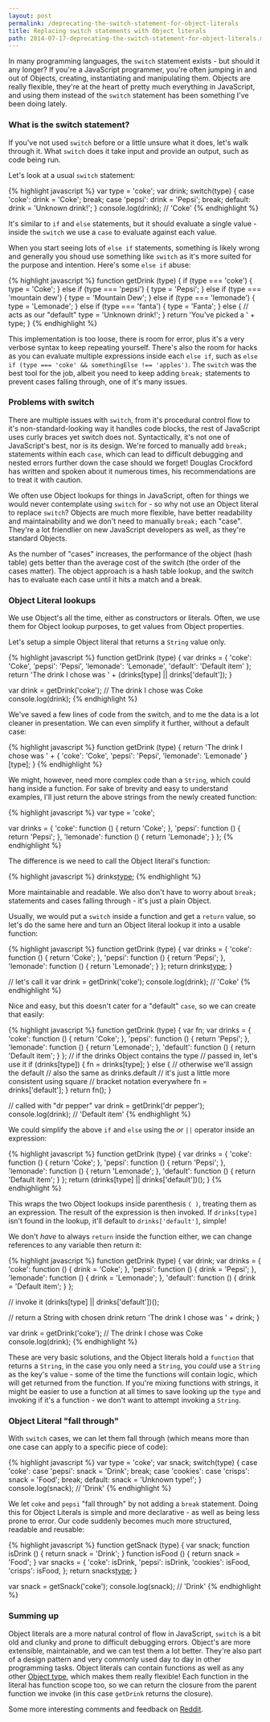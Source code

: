 ```yaml
---
layout: post
permalink: /deprecating-the-switch-statement-for-object-literals
title: Replacing switch statements with Object literals
path: 2014-07-17-deprecating-the-switch-statement-for-object-literals.md
---
```


In many programming languages, the `switch` statement exists - but should it any longer? If you're a JavaScript programmer, you're often jumping in and out of Objects, creating, instantiating and manipulating them. Objects are really flexible, they're at the heart of pretty much everything in JavaScript, and using them instead of the `switch` statement has been something I've been doing lately.

### What is the switch statement?
If you've not used `switch` before or a little unsure what it does, let's walk through it. What `switch` does it take input and provide an output, such as code being run.

Let's look at a usual `switch` statement:

{% highlight javascript %}
var type = 'coke';
var drink;
switch(type) {
case 'coke':
  drink = 'Coke';
  break;
case 'pepsi':
  drink = 'Pepsi';
  break;
default:
  drink = 'Unknown drink!';
}
console.log(drink); // 'Coke'
{% endhighlight %}

It's similar to `if` and `else` statements, but it should evaluate a single value - inside the `switch` we use a `case` to evaluate against each value.

When you start seeing lots of `else if` statements, something is likely wrong and generally you shoud use something like `switch` as it's more suited for the purpose and intention. Here's some `else if` abuse:

{% highlight javascript %}
function getDrink (type) {
  if (type === 'coke') {
    type = 'Coke';
  } else if (type === 'pepsi') {
    type = 'Pepsi';
  } else if (type === 'mountain dew') {
    type = 'Mountain Dew';
  } else if (type === 'lemonade') {
    type = 'Lemonade';
  } else if (type === 'fanta') {
    type = 'Fanta';
  } else {
    // acts as our "default"
    type = 'Unknown drink!';
  }
  return 'You\'ve picked a ' + type;
}
{% endhighlight %}

This implementation is too loose, there is room for error, plus it's a very verbose syntax to keep repeating yourself. There's also the room for hacks as you can evaluate multiple expressions inside each `else if`, such as `else if (type === 'coke' && somethingElse !== 'apples')`. The `switch` was the best tool for the job, albeit you need to keep adding `break;` statements to prevent cases falling through, one of it's many issues.

### Problems with switch

There are multiple issues with `switch`, from it's procedural control flow to it's non-standard-looking way it handles code blocks, the rest of JavaScript uses curly braces yet switch does not. Syntactically, it's not one of JavaScript's best, nor is its design. We're forced to manually add `break;` statements within each `case`, which can lead to difficult debugging and nested errors further down the case should we forget! Douglas Crockford has written and spoken about it numerous times, his recommendations are to treat it with caution.

We often use Object lookups for things in JavaScript, often for things we would never contemplate using `switch` for - so why not use an Object literal to replace `switch`? Objects are much more flexible, have better readability and maintainability and we don't need to manually `break;` each "case". They're a lot friendlier on new JavaScript developers as well, as they're standard Objects.

As the number of "cases" increases, the performance of the object (hash table) gets better than the average cost of the switch (the order of the cases matter). The object approach is a hash table lookup, and the switch has to evaluate each case until it hits a match and a break.

### Object Literal lookups

We use Object's all the time, either as constructors or literals. Often, we use them for Object lookup purposes, to get values from Object properties.

Let's setup a simple Object literal that returns a `String` value only.

{% highlight javascript %}
function getDrink (type) {
  var drinks = {
    'coke': 'Coke',
    'pepsi': 'Pepsi',
    'lemonade': 'Lemonade',
    'default': 'Default item'
  };
  return 'The drink I chose was ' + (drinks[type] || drinks['default']);
}

var drink = getDrink('coke');
// The drink I chose was Coke
console.log(drink);
{% endhighlight %}

We've saved a few lines of code from the switch, and to me the data is a lot cleaner in presentation. We can even simplify it further, without a default case:

{% highlight javascript %}
function getDrink (type) {
  return 'The drink I chose was ' + {
    'coke': 'Coke',
    'pepsi': 'Pepsi',
    'lemonade': 'Lemonade'
  }[type];
}
{% endhighlight %}

We might, however, need more complex code than a `String`, which could hang inside a function. For sake of brevity and easy to understand examples, I'll just return the above strings from the newly created function:

{% highlight javascript %}
var type = 'coke';

var drinks = {
  'coke': function () {
    return 'Coke';
  },
  'pepsi': function () {
    return 'Pepsi';
  },
  'lemonade': function () {
    return 'Lemonade';
  }
};
{% endhighlight %}

The difference is we need to call the Object literal's function:

{% highlight javascript %}
drinks[type]();
{% endhighlight %}

More maintainable and readable. We also don't have to worry about `break;` statements and cases falling through - it's just a plain Object.

Usually, we would put a `switch` inside a function and get a `return` value, so let's do the same here and turn an Object literal lookup it into a usable function:

{% highlight javascript %}
function getDrink (type) {
  var drinks = {
    'coke': function () {
      return 'Coke';
    },
    'pepsi': function () {
      return 'Pepsi';
    },
    'lemonade': function () {
      return 'Lemonade';
    }
  };
  return drinks[type]();
}

// let's call it
var drink = getDrink('coke');
console.log(drink); // 'Coke'
{% endhighlight %}

Nice and easy, but this doesn't cater for a "default" `case`, so we can create that easily:

{% highlight javascript %}
function getDrink (type) {
  var fn;
  var drinks = {
    'coke': function () {
      return 'Coke';
    },
    'pepsi': function () {
      return 'Pepsi';
    },
    'lemonade': function () {
      return 'Lemonade';
    },
    'default': function () {
      return 'Default item';
    }
  };
  // if the drinks Object contains the type
  // passed in, let's use it
  if (drinks[type]) {
    fn = drinks[type];
  } else {
    // otherwise we'll assign the default
    // also the same as drinks.default
    // it's just a little more consistent using square
    // bracket notation everywhere
    fn = drinks['default'];
  }
  return fn();
}

// called with "dr pepper"
var drink = getDrink('dr pepper');
console.log(drink); // 'Default item'
{% endhighlight %}

We could simplify the above `if` and `else` using the _or_ `||` operator inside an expression:

{% highlight javascript %}
function getDrink (type) {
  var drinks = {
    'coke': function () {
      return 'Coke';
    },
    'pepsi': function () {
      return 'Pepsi';
    },
    'lemonade': function () {
      return 'Lemonade';
    },
    'default': function () {
      return 'Default item';
    }
  };
  return (drinks[type] || drinks['default'])();
}
{% endhighlight %}

This wraps the two Object lookups inside parenthesis `( )`, treating them as an expression. The result of the expression is then invoked. If `drinks[type]` isn't found in the lookup, it'll default to `drinks['default']`, simple!

We don't _have_ to always `return` inside the function either, we can change references to any variable then return it:

{% highlight javascript %}
function getDrink (type) {
  var drink;
  var drinks = {
    'coke': function () {
      drink = 'Coke';
    },
    'pepsi': function () {
      drink = 'Pepsi';
    },
    'lemonade': function () {
      drink = 'Lemonade';
    },
    'default': function () {
      drink = 'Default item';
    }
  };
    
  // invoke it
  (drinks[type] || drinks['default'])();
    
  // return a String with chosen drink
  return 'The drink I chose was ' + drink;
}

var drink = getDrink('coke');
// The drink I chose was Coke
console.log(drink);
{% endhighlight %}

These are very basic solutions, and the Object literals hold a `function` that returns a `String`, in the case you only need a `String`, you _could_ use a `String` as the key's value - some of the time the functions will contain logic, which will get returned from the function. If you're mixing functions with strings, it might be easier to use a function at all times to save looking up the `type` and invoking if it's a function - we don't want to attempt invoking a `String`.

### Object Literal "fall through"

With `switch` cases, we can let them fall through (which means more than one case can apply to a specific piece of code):

{% highlight javascript %}
var type = 'coke';
var snack;
switch(type) {
case 'coke':
case 'pepsi':
  snack = 'Drink';
  break;
case 'cookies':
case 'crisps':
  snack = 'Food';
  break;
default:
  snack = 'Unknown type!';
}
console.log(snack); // 'Drink'
{% endhighlight %}

We let `coke` and `pepsi` "fall through" by not adding a `break` statement. Doing this for Object Literals is simple and more declarative - as well as being less prone to error. Our code suddenly becomes much more structured, readable and reusable:

{% highlight javascript %}
function getSnack (type) {
  var snack;
  function isDrink () {
    return snack = 'Drink';
  }
  function isFood () {
    return snack = 'Food';
  }
  var snacks = {
    'coke': isDrink,
    'pepsi': isDrink,
    'cookies': isFood,
    'crisps': isFood,
  };
  return snacks[type]();
}

var snack = getSnack('coke');
console.log(snack); // 'Drink'
{% endhighlight %}

### Summing up

Object literals are a more natural control of flow in JavaScript, `switch` is a bit old and clunky and prone to difficult debugging errors. Object's are more extensible, maintainable, and we can test them a lot better. They're also part of a design pattern and very commonly used day to day in other programming tasks. Object literals can contain functions as well as any other [Object type](//toddmotto.com/understanding-javascript-types-and-reliable-type-checking), which makes them really flexible! Each function in the literal has function scope too, so we can return the closure from the parent function we invoke (in this case `getDrink` returns the closure).

Some more interesting comments and feedback on [Reddit](http://www.reddit.com/r/javascript/comments/2b4s6r/deprecating_the_switch_statement_for_object).
